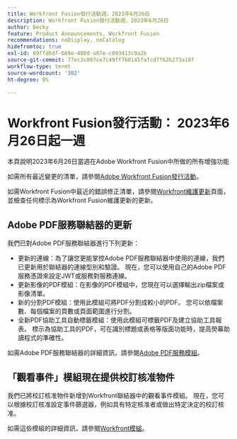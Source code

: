 ```yaml
---
title: Workfront Fusion發行活動週，2023年6月26日
description: Workfront Fusion發行活動週，2023年6月26日
author: Becky
feature: Product Announcements, Workfront Fusion
recommendations: noDisplay, noCatalog
hidefromtoc: true
exl-id: 89ffd6df-669e-480d-a07e-c093413c9a2b
source-git-commit: 77ec3c007ce7c49ff760145fafcd7f62b273a18f
workflow-type: tm+mt
source-wordcount: '302'
ht-degree: 0%

---
```


# Workfront Fusion發行活動： 2023年6月26日起一週

本頁說明2023年6月26日當週在Adobe Workfront Fusion中所做的所有增強功能

如需所有最近變更的清單，請參閱[Adobe Workfront Fusion發行活動](/help/workfront-fusion/fusion-product-releases/fusion-release-activity.md)。

如需Workfront Fusion中最近的錯誤修正清單，請參閱[Workfront維護更新](https://experienceleague.adobe.com/docs/workfront-known-issues/releases/current-updates.html?lang=zh-Hant)頁面，並檢查任何標示為Workfront Fusion維護更新的更新。

## Adobe PDF服務聯結器的更新

我們已對Adobe PDF服務聯結器進行下列更新：

* 更新的連線：為了讓您更能掌控Adobe PDF服務聯結器中使用的連線，我們已更新用於聯結器的連線型別和驗證。 現在，您可以使用自己的Adobe PDF服務憑證來設定JWT或服務對服務連線。
* 更新影像的PDF模組：在影像的PDF模組中，您現在可以選擇輸出zip檔案或影像清單。
* 新的分割PDF模組：使用此模組可將PDF分割成較小的PDF。 您可以依檔案數、每個檔案的頁數或頁面範圍進行分割。
* 全新PDF協助工具自動標籤模組：使用此模組可標籤PDF及建立協助工具報表。 標示為協助工具的PDF，可在識別標題或表格等版面功能時，提高熒幕助讀程式的準確性。

如需Adobe PDF服務聯結器的詳細資訊，請參閱[Adobe PDF服務模組](/help/workfront-fusion/references/apps-and-modules/adobe-connectors/pdf-modules.md)。

## 「觀看事件」模組現在提供校訂核准物件

我們已將校訂核准物件新增到Workfront聯結器中的觀看事件模組。 現在，您可以根據校訂核准設定事件篩選器，例如具有特定核准者或做出特定決定的校訂核准。

如需這些模組的詳細資訊，請參閱[Workfront模組](/help/workfront-fusion/references/apps-and-modules/adobe-connectors/workfront-modules.md)。
